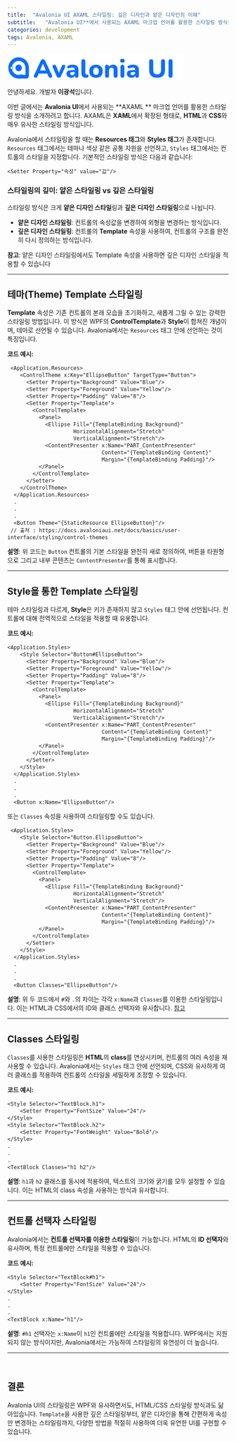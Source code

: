 ```yaml
---
title:  "Avalonia UI AXAML 스타일링: 깊은 디자인과 얕은 디자인의 이해"
subtitle:   "Avalonia UI**에서 사용되는 AXAML 마크업 언어를 활용한 스타일링 방식을 소개하려고 합니다. AXAML은 XAML에서 확장된 형태로, HTML과 CSS와 매우 유사한 스타일링 방식입니다."
categories: development
tags: Avalonia, AXAML
---
```


![alt text](<brand (1).png>)

안녕하세요. 개발자 **이광석**입니다.

이번 글에서는 **Avalonia UI**에서 사용되는 **AXAML ** 마크업 언어를 활용한 스타일링 방식을 소개하려고 합니다. AXAML은 **XAML**에서 확장된 형태로, **HTML**과 **CSS**와 매우 유사한 스타일링 방식입니다.

Avalonia에서 스타일링을 할 때는 **Resources 태그**와 **Styles 태그**가 존재합니다. `Resources` 태그에서는 테마나 색상 같은 공통 자원을 선언하고, `Styles` 태그에서는 컨트롤의 스타일을 지정합니다. 기본적인 스타일링 방식은 다음과 같습니다:
```AXAML
<Setter Property="속성" value="값"/>
```

### 스타일링의 깊이: 얕은 스타일링 vs 깊은 스타일링
스타일링 방식은 크게 **얕은 디자인 스타일**링과 **깊은 디자인 스타일링**으로 나뉩니다.

- **얕은 디자인 스타일링**: 컨트롤의 속성값을 변경하여 외형을 변경하는 방식입니다.
- **깊은 디자인 스타일링**: 컨트롤의 **Template** 속성을 사용하여, 컨트롤의 구조를 완전히 다시 정의하는 방식입니다.

**참고**: 얕은 디자인 스타일링에서도 Template 속성을 사용하면 깊은 디자인 스타일을 적용할 수 있습니다




---
## 테마(Theme) Template 스타일링

**Template** 속성은 기존 컨트롤의 본래 모습을 초기화하고, 새롭게 그릴 수 있는 강력한 스타일링 방법입니다. 이 방식은 WPF의 **ControlTemplate**과 **Style**이 합쳐진 개념이며, 테마로 선언될 수 있습니다. Avalonia에서는 `Resources` 태그 안에 선언하는 것이 특징입니다.

**코드 예시:**
```AXAML
 <Application.Resources>
    <ControlTheme x:Key="EllipseButton" TargetType="Button">
      <Setter Property="Background" Value="Blue"/>
      <Setter Property="Foreground" Value="Yellow"/>
      <Setter Property="Padding" Value="8"/>
      <Setter Property="Template">
        <ControlTemplate>
          <Panel>
            <Ellipse Fill="{TemplateBinding Background}"
                     HorizontalAlignment="Stretch"
                     VerticalAlignment="Stretch"/>
            <ContentPresenter x:Name="PART_ContentPresenter"
                              Content="{TemplateBinding Content}"
                              Margin="{TemplateBinding Padding}"/>
          </Panel>
        </ControlTemplate>
      </Setter>
    </ControlTheme>
  </Application.Resources>
  .
  .
  .
  <Button Theme="{StaticResource EllipseButton}"/>
 // 출처 : https://docs.avaloniaui.net/docs/basics/user-interface/styling/control-themes
```
**설명**: 위 코드는 `Button` 컨트롤의 기본 스타일을 완전히 새로 정의하여, 버튼을 타원형으로 그리고 내부 콘텐츠는 `ContentPresenter`를 통해 표시합니다.

---
## Style을 통한 Template 스타일링
테마 스타일링과 다르게, **Style**은 키가 존재하지 않고 `Styles` 태그 안에 선언됩니다. 컨트롤에 대해 전역적으로 스타일을 적용할 때 유용합니다.

**코드 예시:**
```AXAML
<Application.Styles>
    <Style Selector="Button#EllipseButton">
      <Setter Property="Background" Value="Blue"/>
      <Setter Property="Foreground" Value="Yellow"/>
      <Setter Property="Padding" Value="8"/>
      <Setter Property="Template">
        <ControlTemplate>
          <Panel>
            <Ellipse Fill="{TemplateBinding Background}"
                     HorizontalAlignment="Stretch"
                     VerticalAlignment="Stretch"/>
            <ContentPresenter x:Name="PART_ContentPresenter"
                              Content="{TemplateBinding Content}"
                              Margin="{TemplateBinding Padding}"/>
          </Panel>
        </ControlTemplate>
      </Setter>
    </Style>
  </Application.Styles>
  .
  .
  .
  <Button x:Name="EllipseButton"/>
```
또는 `Classes` 속성을 사용하여 스타일링할 수도 있습니다.
```AXAML
 <Application.Styles>
    <Style Selector="Button.EllipseButton">
      <Setter Property="Background" Value="Blue"/>
      <Setter Property="Foreground" Value="Yellow"/>
      <Setter Property="Padding" Value="8"/>
      <Setter Property="Template">
        <ControlTemplate>
          <Panel>
            <Ellipse Fill="{TemplateBinding Background}"
                     HorizontalAlignment="Stretch"
                     VerticalAlignment="Stretch"/>
            <ContentPresenter x:Name="PART_ContentPresenter"
                              Content="{TemplateBinding Content}"
                              Margin="{TemplateBinding Padding}"/>
          </Panel>
        </ControlTemplate>
      </Setter>
    </Style>
  </Application.Styles>
  .
  .
  .
  <Button Classes="EllipseButton"/>
```
**설명**: 위 두 코드에서 `#`와 `.`의 차이는 각각 `x:Name`과 `Classes`를 이용한 스타일링입니다. 이는 HTML과 CSS에서의 ID와 클래스 선택자와 유사합니다. [참고](https://coding23213.tistory.com/15)

---
## Classes 스타일링
`Classes`를 사용한 스타일링은 **HTML**의 **class**를 연상시키며, 컨트롤의 여러 속성을 재사용할 수 있습니다. Avalonia에서는 `Styles` 태그 안에 선언되며, CSS와 유사하게 여러 클래스를 적용하여 컨트롤의 스타일을 세밀하게 조정할 수 있습니다.

**코드 예시:**
```AXAML
<Style Selector="TextBlock.h1">
 	<Setter Property="FontSize" Value="24"/>
</Style>
<Style Selector="TextBlock.h2">
 	<Setter Property="FontWeight" Value="Bold"/>
</Style>
.
.
.
<TextBlock Classes="h1 h2"/>
```
**설명**: `h1`과 `h2` 클래스를 동시에 적용하여, 텍스트의 크기와 굵기를 모두 설정할 수 있습니다. 이는 HTML의 class 속성을 사용하는 방식과 유사합니다.

---

## 컨트롤 선택자 스타일링
Avalonia에서는 **컨트롤 선택자를 이용한 스타일링**이 가능합니다. HTML의 **ID 선택자**와 유사하며, 특정 컨트롤에만 스타일을 적용할 수 있습니다.

**코드 예시:**

```AXAML
<Style Selector="TextBlock#h1">
 	<Setter Property="FontSize" Value="24"/>
</Style>
.
.
.
<TextBlock x:Name="h1"/>
```
**설명**: `#h1` 선택자는 `x:Name`이 `h1`인 컨트롤에만 스타일을 적용합니다. WPF에서는 지원되지 않는 방식이지만, Avalonia에서는 가능하여 스타일링의 유연성이 더 높습니다.

---
<br/>

## 결론
Avalonia UI의 스타일링은 WPF와 유사하면서도, HTML/CSS 스타일링 방식과도 닮아있습니다. `Template`을 사용한 깊은 스타일링부터, 얕은 디자인을 통해 간편하게 속성만 변경하는 스타일링까지, 다양한 방법을 적절히 사용하여 더욱 유연한 UI를 구현할 수 있습니다.